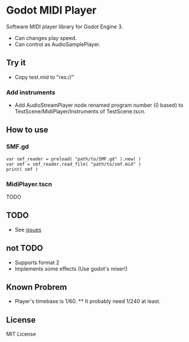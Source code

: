 # Godot MIDI Player

Software MIDI player library for Godot Engine 3.

* Can changes play speed.
* Can control as AudioSamplePlayer.

## Try it

+ Copy test.mid to "res://"

### Add instruments

+ Add AudioStreamPlayer node renamed program number (0 based) to TestScene/MidiPlayer/Instruments of TestScene.tscn.

## How to use

### SMF.gd

```
var smf_reader = preload( "path/to/SMF.gd" ).new( )
var smf = smf_reader.read_file( "path/to/smf.mid" )
print( smf )
```

### MidiPlayer.tscn

TODO

## TODO

* See [issues]( https://bitbucket.org/arlez80/godot-midi-player/issues )

## not TODO

* Supports format 2
* Implements some effects (Use godot's mixer!)

## Known Probrem

* Player's timebase is 1/60.
** It probably need 1/240 at least.

## License

MIT License

